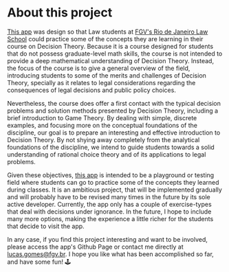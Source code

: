 # About this project

[This app](https://lthevenard.shinyapps.io/dt_exercises/) was design so that Law students at [FGV's Rio de Janeiro Law School](https://direitorio.fgv.br/) could practice some of the concepts they are learning in their course on Decision Theory. Because it is a course designed for students that do not possess graduate-level math skills, the course is not intended to provide a deep mathematical understanding of Decision Theory. Instead, the focus of the course is to give a general overview of the field, introducing students to some of the merits and challenges of Decision Theory, specially as it relates to legal considerations regarding the consequences of legal decisions and public policy choices.

Nevertheless, the course does offer a first contact with the typical decision problems and solution methods presented by Decision Theory, including a brief introduction to Game Theory. By dealing with simple, discrete examples, and focusing more on the conceptual foundations of the discipline, our goal is to prepare an interesting and effective introduction to Decision Theory. By not shying away completely from the analytical foundations of the discipline, we intend to guide students towards a solid understanding of rational choice theory and of its applications to legal problems.

Given these objectives, [this app](https://lthevenard.shinyapps.io/dt_exercises/) is intended to be a playground or testing field where students can go to practice some of the concepts they learned during classes. It is an ambitious project, that will be implemented gradually and will probably have to be revised many times in the future by its sole active developer. Currently, the app only has a couple of exercise-types that deal with decisions under ignorance. In the future, I hope to include many more options, making the experience a little richer for the students that decide to visit the app.

In any case, if you find this project interesting and want to be involved, please access the app's Github Page or contact me directly at lucas.gomes@fgv.br. I hope you like what has been accomplished so far, and have some fun! 🕹


